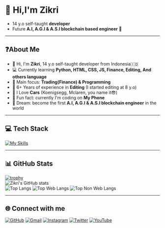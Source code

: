 # 👋 Hi,I'm Zikri

- 14 y.o self-taught **developer**
- Future **A.I, A.G.I & A.S.I blockchain based engineer** 🚀

---

## ❓About Me

- 👋 Hi, I'm **Zikri**, 14 y.o self-taught developer from Indonesia🇮🇩
- 💻 Currently learning **Python, HTML, CSS, JS, Finance, Editing, And others language**
- 🎯 Main focus: **Trading(Finance) & Programming**
- 🎨 6+ Years of experience in **Editing** (I started editing at 8 y.o)
- 🚗 I Love **Cars** (Koenigsegg, Mclaren, you name it😎)
- 📱 Fun fact: currently I'm coding on **My Phone**
- 🌌 Dream: become the first **A.I, A.G.I & A.S.I blockchain engineer** in the world

---

## 💻 Tech Stack

[![My Skills](https://skillicons.dev/icons?i=python,html,css,js&theme=light)](https://skillicons.dev)

---

## 📊 GitHub Stats

[![trophy](https://github-profile-trophy.vercel.app/?username=Zikri-Li&theme=catppuccin&no-frame=true&no-bg=true&margin-w=4)](https://github.com/ryo-ma/github-profile-trophy)  
![Zikri's GitHub stats](https://github-readme-stats.vercel.app/api?username=Zikri-Li&show_icons=true&theme=catppuccin_mocha)  
![Top Langs](https://github-readme-stats.vercel.app/api/top-langs/?username=Zikri-Li&layout=compact&theme=catppuccin_mocha)
![Top Web Langs](https://github-readme-stats.vercel.app/api/top-langs/?username=Zikri-Li&layout=compact&langs_count=8&hide=python&theme=catppuccin_mocha)
![Top Non Web Langs](https://github-readme-stats.vercel.app/api/top-langs/?username=Zikri-Li&layout=compact&langs_count=8&hide=html,css,js&theme=catppuccin_mocha)

---

## 🌐 Connect with me

[![GitHub](https://img.shields.io/badge/GitHub-000?style=for-the-badge&logo=github&logoColor=white)](https://github.com/Zikri-Li)
[![Gmail](https://img.shields.io/badge/Email-D14836?style=for-the-badge&logo=gmail&logoColor=white)](mailto:zikri.codes@gmail.com)
[![Instagram](https://img.shields.io/badge/Instagram-E4405F?style=for-the-badge&logo=instagram&logoColor=white)](https://instagram.com/zikriwannabeeditor)
[![Twitter](https://img.shields.io/badge/Twitter-000?style=for-the-badge&logo=x&logoColor=white)](https://x.com/zikridev)
[![YouTube](https://img.shields.io/badge/YouTube-FF0000?style=for-the-badge&logo=youtube&logoColor=white)](https://youtube.com/@zikrinothuman)
